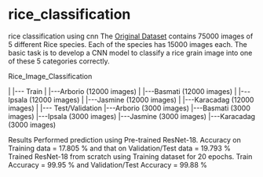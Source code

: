 # rice_classification
rice classification using cnn
The [Original Dataset](https://www.kaggle.com/datasets/muratkokludataset/rice-image-dataset) contains 75000 images of 5 different Rice species. Each of the species has 15000 images each. The basic task is to develop a CNN model to classify a rice grain image into one of these 5 categories correctly.


Rice_Image_Classification


|
|--- Train
|     |---Arborio (12000 images)
|     |---Basmati (12000 images)
|     |---Ipsala (12000 images)
|     |---Jasmine (12000 images)
|     |---Karacadag (12000 images)
|
|--- Test/Validation
      |---Arborio (3000 images)
      |---Basmati (3000 images)
      |---Ipsala (3000 images)
      |---Jasmine (3000 images)
      |---Karacadag (3000 images)


      
Results
Performed prediction using Pre-trained ResNet-18. Accuracy on Training data = 17.805 % and that on Validation/Test data = 19.793 %
Trained ResNet-18 from scratch using Training dataset for 20 epochs. Train Accuracy = 99.95 % and Validation/Test Accuracy = 99.88 %

